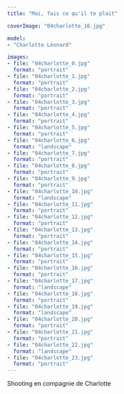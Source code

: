 ```yaml
---
title: "Mai, fais ce qu'il te plait"

coverImage: "04charlotte_16.jpg"

model: 
- "Charlotte Léonard"

images:
- file: "04charlotte_0.jpg"
  format: "portrait"
- file: "04charlotte_1.jpg"
  format: "portrait"
- file: "04charlotte_2.jpg"
  format: "portrait"
- file: "04charlotte_3.jpg"
  format: "portrait"
- file: "04charlotte_4.jpg"
  format: "portrait"
- file: "04charlotte_5.jpg"
  format: "portrait"
- file: "04charlotte_6.jpg"
  format: "landscape"
- file: "04charlotte_7.jpg"
  format: "portrait"
- file: "04charlotte_8.jpg"
  format: "portrait"
- file: "04charlotte_9.jpg"
  format: "portrait"
- file: "04charlotte_10.jpg"
  format: "landscape"
- file: "04charlotte_11.jpg"
  format: "portrait"
- file: "04charlotte_12.jpg"
  format: "portrait"
- file: "04charlotte_13.jpg"
  format: "portrait"
- file: "04charlotte_14.jpg"
  format: "portrait"
- file: "04charlotte_15.jpg"
  format: "portrait"
- file: "04charlotte_16.jpg"
  format: "portrait"
- file: "04charlotte_17.jpg"
  format: "landscape"
- file: "04charlotte_18.jpg"
  format: "portrait"
- file: "04charlotte_19.jpg"
  format: "landscape"
- file: "04charlotte_20.jpg"
  format: "portrait"
- file: "04charlotte_21.jpg"
  format: "portrait"
- file: "04charlotte_22.jpg"
  format: "landscape"
- file: "04charlotte_23.jpg"
  format: "portrait"
---
```


Shooting en compagnie de Charlotte